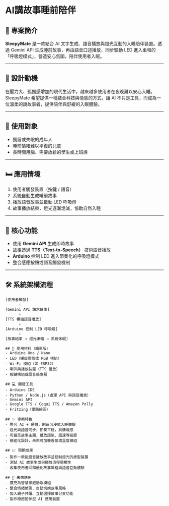 # AI講故事睡前陪伴

## 📘 專案簡介  
**SleepyMate** 是一款結合 AI 文字生成、語音播放與燈光互動的入睡陪伴裝置。透過 Gemini API 生成睡前故事，再由語音口述播放，同步驅動 LED 進入柔和的「呼吸燈模式」，營造安心氛圍，陪伴使用者入眠。

---

## 🎯 設計動機  
在壓力大、孤獨感增加的現代生活中，越來越多使用者在夜晚難以安心入睡。SleepyMate 希望提供一種結合科技與情感的方式，讓 AI 不只是工具，而成為一位溫柔的說故事者，提供陪伴與舒緩的入眠體驗。

---

## 👤 使用對象  
- 獨居或失眠的成年人  
- 睡前情緒難以平復的兒童  
- 長時間用腦、需要放鬆的學生或上班族  

---

## 🛏️ 應用情境  
1. 使用者觸發裝置（按鍵 / 語音）  
2. 系統自動生成睡前故事  
3. 播放語音故事並啟動 LED 呼吸燈  
4. 故事播放結束，燈光逐漸熄滅，協助自然入睡  

---

## 🌟 核心功能  
- 使用 **Gemini API** 生成即時故事  
- 故事透過 **TTS（Text-to-Speech）** 技術語音播放  
- **Arduino** 控制 LED 進入節奏化的呼吸燈模式  
- 整合感應按鈕或語音觸發機制  

---

## 🛠️ 系統架構流程  

```plaintext
[使用者觸發]
      ↓
[Gemini API 請求故事]
      ↓
[TTS 模組語音播放]
      ↓
[Arduino 控制 LED 呼吸燈]
      ↓
[故事結束 → 燈光漸暗 → 系統休眠]

## 🔧 使用材料（簡單版）  
- Arduino Uno / Nano  
- LED（暖白燈條或 RGB 模組）  
- Wi-Fi 模組（如 ESP32）  
- 喇叭與播放裝置（TTS 播放）  
- 按鍵模組或語音感應器  

## 💻 開發工具  
- Arduino IDE  
- Python / Node.js（處理 API 與語音播放）  
- Gemini API  
- Google TTS / Coqui TTS / Amazon Polly  
- Fritzing（電路繪圖）

## ✨ 專案特色  
- 整合 AI + 硬體，創造沉浸式入睡體驗  
- 燈光與語音同步，節奏平穩，具情境感  
- 可擴充故事主題、播放語氣、語速等細節  
- 模組化設計，未來可加裝香氛或溫度模組

## 📈 預期成果  
- 製作一款能語音播放故事並控制燈光的原型裝置  
- 測試 AI 故事生成與播放流程順暢性  
- 收集使用者回饋優化故事風格與語音互動體驗

## 🚀 未來應用  
- 擴充為智慧家庭助眠模組  
- 整合情緒偵測、自動切換故事風格  
- 加入親子共讀、互動選擇故事分支功能  
- 製作療癒陪伴型 AI 應用裝置
